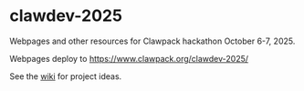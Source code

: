 # clawdev-2025

Webpages and other resources for Clawpack hackathon October 6-7, 2025.

Webpages deploy to https://www.clawpack.org/clawdev-2025/

See the [wiki](https://github.com/clawpack/clawdev-2025/wiki) for project ideas.
